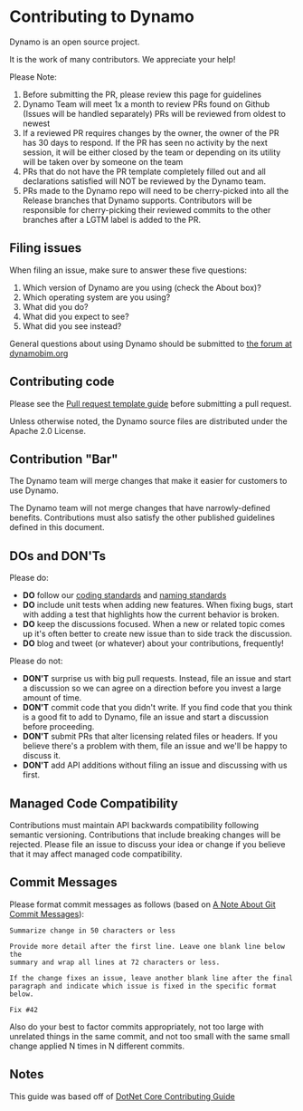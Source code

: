 # Contributing to Dynamo

Dynamo is an open source project.

It is the work of many contributors. We appreciate your help!

Please Note:

1. Before submitting the PR, please review this page for guidelines
2. Dynamo Team will meet 1x a month to review PRs found on Github (Issues will be handled separately)
PRs will be reviewed from oldest to newest
3. If a reviewed PR requires changes by the owner, the owner of the PR has 30 days to respond. If the PR has seen no activity by the next session, it will be either closed by the team or depending on its utility will be taken over by someone on the team
4. PRs that do not have the PR template completely filled out and all declarations satisfied will NOT be reviewed by the Dynamo team.
5. PRs made to the Dynamo repo will need to be cherry-picked into all the Release branches that Dynamo supports. Contributors will be responsible for cherry-picking their reviewed commits to the other branches after a LGTM label is added to the PR.

## Filing issues

When filing an issue, make sure to answer these five questions:

1. Which version of Dynamo are you using (check the About box)?
2. Which operating system are you using?
3. What did you do?
4. What did you expect to see?
5. What did you see instead?

General questions about using Dynamo should be submitted to [the forum at dynamobim.org](http://dynamobim.org/forums/forum/dyn/)

## Contributing code

Please see the [Pull request template guide](https://github.com/DynamoDS/Dynamo/wiki/Choosing-a-Pull-Request-Template)
before submitting a pull request.

Unless otherwise noted, the Dynamo source files are distributed under
the Apache 2.0 License.

Contribution "Bar"
------------------

The Dynamo team will merge changes that make it easier for customers to use Dynamo.

The Dynamo team will not merge changes that have narrowly-defined benefits. Contributions must also satisfy the other published guidelines defined in this document.

DOs and DON'Ts
--------------

Please do:

* **DO** follow our [coding standards](https://github.com/DynamoDS/Dynamo/wiki/Coding-Standards) and [naming standards](https://github.com/DynamoDS/Dynamo/wiki/Naming-Standards)
* **DO** include unit tests when adding new features. When fixing bugs, start with
  adding a test that highlights how the current behavior is broken.
* **DO** keep the discussions focused. When a new or related topic comes up
  it's often better to create new issue than to side track the discussion.
* **DO** blog and tweet (or whatever) about your contributions, frequently!

Please do not:

* **DON'T** surprise us with big pull requests. Instead, file an issue and start
  a discussion so we can agree on a direction before you invest a large amount
  of time.
* **DON'T** commit code that you didn't write. If you find code that you think is a good fit to add to Dynamo, file an issue and start a discussion before proceeding.
* **DON'T** submit PRs that alter licensing related files or headers. If you believe there's a problem with them, file an issue and we'll be happy to discuss it.
* **DON'T** add API additions without filing an issue and discussing with us first.

Managed Code Compatibility
--------------------------

Contributions must maintain API backwards compatibility following semantic versioning. Contributions that include breaking changes will be rejected. Please file an issue to discuss your idea or change if you believe that it may affect managed code compatibility.

Commit Messages
---------------

Please format commit messages as follows (based on [A Note About Git Commit Messages](http://tbaggery.com/2008/04/19/a-note-about-git-commit-messages.html)):

```
Summarize change in 50 characters or less

Provide more detail after the first line. Leave one blank line below the
summary and wrap all lines at 72 characters or less.

If the change fixes an issue, leave another blank line after the final
paragraph and indicate which issue is fixed in the specific format
below.

Fix #42
```

Also do your best to factor commits appropriately, not too large with unrelated things in the same commit, and not too small with the same small change applied N times in N different commits.

Notes
---------------
This guide was based off of [DotNet Core Contributing Guide](https://github.com/dotnet/coreclr/blob/master/Documentation/project-docs/contributing.md)


